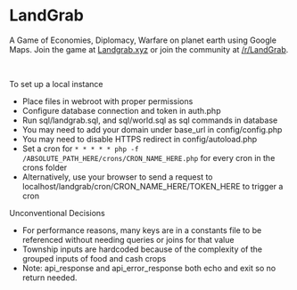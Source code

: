 <h1>LandGrab</h1>

A Game of Economies, Diplomacy, Warfare on planet earth using Google Maps. Join the game at <a href="http://landgrab.xyz/">Landgrab.xyz</a> or join the community at <a href="https://www.reddit.com/r/LandGrab/">/r/LandGrab</a>.

<br>

<p>To set up a local instance</p>
<ul>
    <li>Place files in webroot with proper permissions</li>
    <li>Configure database connection and token in auth.php</li>
    <li>Run sql/landgrab.sql, and sql/world.sql as sql commands in database</li>
    <li>You may need to add your domain under base_url in config/config.php</li>
    <li>You may need to disable HTTPS redirect in config/autoload.php</li>
    <li>Set a cron for <code>* * * * * php -f /ABSOLUTE_PATH_HERE/crons/CRON_NAME_HERE.php</code> for every cron in the crons folder</li>
    <li>Alternatively, use your browser to send a request to localhost/landgrab/cron/CRON_NAME_HERE/TOKEN_HERE to trigger a cron</li>
</ul>

<p>Unconventional Decisions</p>
<ul>
	<li>For performance reasons, many keys are in a constants file to be referenced without needing queries or joins for that value</li>
	<li>Township inputs are hardcoded because of the complexity of the grouped inputs of food and cash crops</li>
	<li>Note: api_response and api_error_response both echo and exit so no return needed.</li>
</ul>